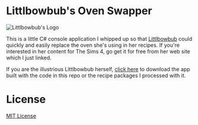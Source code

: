 # Littlbowbub's Oven Swapper
![Littlbowbub's Logo](https://c10.patreonusercontent.com/4/patreon-media/p/campaign/3428948/008709b9feab48e695bb15cb00e0668a/eyJ3IjoyMDB9/3.png?token-time=2145916800&token-hash=kR9LBF8wZIV_MPkZK6tDzx30pXbqZptdc2ajfcAWFpQ%3D)

This is a little C# console application I whipped up so that [Littlbowbub](https://www.patreon.com/littlbowbub) could quickly and easily replace the oven she's using in her recipes.
If you're interested in her content for The Sims 4, go get it for free from her web site which I just linked.

If you are the illustrious Littlbowbub herself, [click here](releases/tag/release) to download the app built with the code in this repo or the recipe packages I processed with it.

# License
[MIT License](LICENSE)